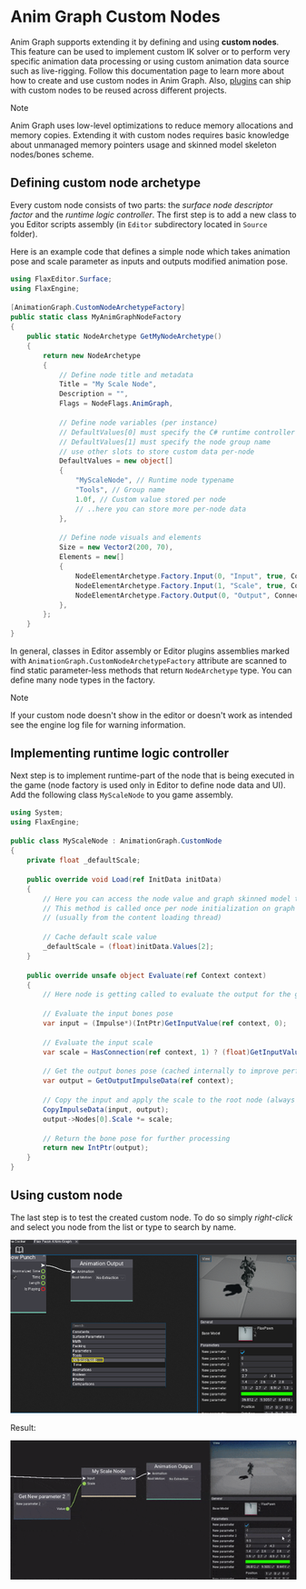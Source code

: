 # Anim Graph Custom Nodes

Anim Graph supports extending it by defining and using **custom nodes**. This feature can be used to implement custom IK solver or to perform very specific animation data processing or using custom animation data source such as live-rigging. Follow this documentation page to learn more about how to create and use custom nodes in Anim Graph. Also, [plugins](../../scripting/plugins/index.md) can ship with custom nodes to be reused across different projects.

> [!NOTE]
> Anim Graph uses low-level optimizations to reduce memory allocations and memory copies. Extending it with custom nodes requires basic knowledge about unmanaged memory pointers usage and skinned model skeleton nodes/bones scheme.

## Defining custom node archetype

Every custom node consists of two parts: the *surface node descriptor factor* and the *runtime logic controller*. The first step is to add a new class to you Editor scripts assembly (in `Editor` subdirectory located in `Source` folder).

Here is an example code that defines a simple node which takes animation pose and scale parameter as inputs and outputs modified animation pose.

```cs
using FlaxEditor.Surface;
using FlaxEngine;

[AnimationGraph.CustomNodeArchetypeFactory]
public static class MyAnimGraphNodeFactory
{
    public static NodeArchetype GetMyNodeArchetype()
    {
        return new NodeArchetype
        {
            // Define node title and metadata
            Title = "My Scale Node",
            Description = "",
            Flags = NodeFlags.AnimGraph,

            // Define node variables (per instance)
            // DefaultValues[0] must specify the C# runtime controller typename
            // DefaultValues[1] must specify the node group name
            // use other slots to store custom data per-node
            DefaultValues = new object[]
            {
                "MyScaleNode", // Runtime node typename
                "Tools", // Group name
                1.0f, // Custom value stored per node
                // ..here you can store more per-node data
            },

            // Define node visuals and elements
            Size = new Vector2(200, 70),
            Elements = new[]
            {
                NodeElementArchetype.Factory.Input(0, "Input", true, ConnectionType.Impulse, 0),
                NodeElementArchetype.Factory.Input(1, "Scale", true, ConnectionType.Float, 1, 2),
                NodeElementArchetype.Factory.Output(0, "Output", ConnectionType.Impulse, 2),
            },
        };
    }
}
```

In general, classes in Editor assembly or Editor plugins assemblies marked with `AnimationGraph.CustomNodeArchetypeFactory` attribute are scanned to find static parameter-less methods that return `NodeArchetype` type. You can define many node types in the factory.

> [!NOTE]
> If your custom node doesn't show in the editor or doesn't work as intended see the engine log file for warning information.

## Implementing runtime logic controller

Next step is to implement runtime-part of the node that is being executed in the game (node factory is used only in Editor to define node data and UI). Add the following class `MyScaleNode` to you game assembly.

```cs
using System;
using FlaxEngine;

public class MyScaleNode : AnimationGraph.CustomNode
{
    private float _defaultScale;

    public override void Load(ref InitData initData)
    {
        // Here you can access the node value and graph skinned model to setup data
        // This method is called once per node initialization on graph load
        // (usually from the content loading thread)

        // Cache default scale value
        _defaultScale = (float)initData.Values[2];
    }

    public override unsafe object Evaluate(ref Context context)
    {
        // Here node is getting called to evaluate the output for the given context

        // Evaluate the input bones pose
        var input = (Impulse*)(IntPtr)GetInputValue(ref context, 0);

        // Evaluate the input scale
        var scale = HasConnection(ref context, 1) ? (float)GetInputValue(ref context, 1) : _defaultScale;

        // Get the output bones pose (cached internally to improve performance)
        var output = GetOutputImpulseData(ref context);

        // Copy the input and apply the scale to the root node (always the first one)
        CopyImpulseData(input, output);
        output->Nodes[0].Scale *= scale;

        // Return the bone pose for further processing
        return new IntPtr(output);
    }
}
```

## Using custom node

The last step is to test the created custom node. To do so simply *right-click* and select you node from the list or type to search by name.

![Custom Anim Graph Node](media/custom-node-add.png)

Result:

![Anim Graph Custom Node](media/custom-node-results.gif)
